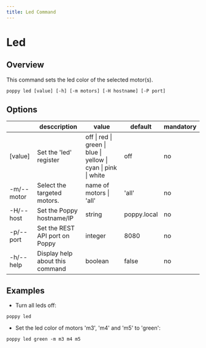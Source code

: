 ```yaml
---
title: Led Command
---
```


# Led

## Overview

This command sets the led color of the selected motor(s).

```shell
poppy led [value] [-h] [-m motors] [-H hostname] [-P port]
```

## Options

&nbsp; | desccription | value | default | mandatory
--- | --- | --- | --- | ---
[value] | Set the 'led' register| off \| red \| green \| blue \| yellow \| cyan \| pink \| white | off | no
-m/--motor | Select the targeted motors.| name of motors \| 'all' | 'all' | no
-H/--host | Set the Poppy hostname/IP | string | poppy.local | no
-p/--port | Set the REST API port on Poppy | integer | 8080 | no
-h/--help | Display help about this command | boolean | false | no

## Examples

- Turn all leds off:
```shell
poppy led
```

- Set the led color of motors 'm3', 'm4' and 'm5' to 'green':
```shell
poppy led green -m m3 m4 m5
```
